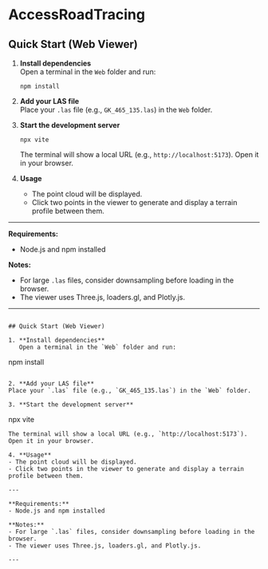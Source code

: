 # AccessRoadTracing

## Quick Start (Web Viewer)

1. **Install dependencies**  
   Open a terminal in the `Web` folder and run:
   ```
   npm install
   ```

2. **Add your LAS file**  
   Place your `.las` file (e.g., `GK_465_135.las`) in the `Web` folder.

3. **Start the development server**  
   ```
   npx vite
   ```
   The terminal will show a local URL (e.g., `http://localhost:5173`). Open it in your browser.

4. **Usage**  
   - The point cloud will be displayed.
   - Click two points in the viewer to generate and display a terrain profile between them.

---

**Requirements:**  
- Node.js and npm installed

**Notes:**  
- For large `.las` files, consider downsampling before loading in the browser.
- The viewer uses Three.js, loaders.gl, and Plotly.js.

---
```# AccessRoadTracing

## Quick Start (Web Viewer)

1. **Install dependencies**  
   Open a terminal in the `Web` folder and run:
   ```
   npm install
   ```

2. **Add your LAS file**  
   Place your `.las` file (e.g., `GK_465_135.las`) in the `Web` folder.

3. **Start the development server**  
   ```
   npx vite
   ```
   The terminal will show a local URL (e.g., `http://localhost:5173`). Open it in your browser.

4. **Usage**  
   - The point cloud will be displayed.
   - Click two points in the viewer to generate and display a terrain profile between them.

---

**Requirements:**  
- Node.js and npm installed

**Notes:**  
- For large `.las` files, consider downsampling before loading in the browser.
- The viewer uses Three.js, loaders.gl, and Plotly.js.

---